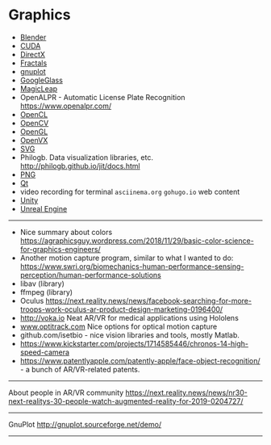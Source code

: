 
# Graphics

- [Blender](Blender.md)
- [CUDA](CUDA.md)
- [DirectX](DirectX.md)
- [Fractals](Fractals.md)
- [gnuplot](Gnuplot.md)
- [GoogleGlass](GoogleGlass.md)
- [MagicLeap](MagicLeap.md)
- OpenALPR - Automatic License Plate Recognition https://www.openalpr.com/
- [OpenCL](OpenCL.md)
- [OpenCV](OpenCV.md)
- [OpenGL](OpenGL.md)
- [OpenVX](OpenVX.md)
- [SVG](SVG.md)
- Philogb. Data visualization libraries, etc. http://philogb.github.io/jit/docs.html
- [PNG](Png.md)
- [Qt](Qt.md)
- video recording for terminal ```asciinema.org``` ```gohugo.io``` web content
- [Unity](Unity.md)
- [Unreal Engine](UnreadlEngine.md)


---

- Nice summary about colors https://agraphicsguy.wordpress.com/2018/11/29/basic-color-science-for-graphics-engineers/
- Another motion capture program, similar to what I wanted to do: https://www.swri.org/biomechanics-human-performance-sensing-perception/human-performance-solutions
- libav (library)
- ffmpeg (library)
- Oculus 
  https://next.reality.news/news/facebook-searching-for-more-troops-work-oculus-ar-product-design-marketing-0196400/
- http://voka.io Neat AR/VR for medical applications using Hololens
- www.optitrack.com Nice options for optical motion capture
- github.com/isetbio - nice vision libraries and tools, mostly Matlab.
- https://www.kickstarter.com/projects/1714585446/chronos-14-high-speed-camera
- https://www.patentlyapple.com/patently-apple/face-object-recognition/ - a bunch of AR/VR-related patents.

---

About people in AR/VR community
https://next.reality.news/news/nr30-next-realitys-30-people-watch-augmented-reality-for-2019-0204727/

---

GnuPlot
http://gnuplot.sourceforge.net/demo/

---
